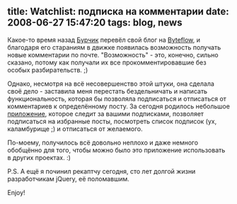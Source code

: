title: Watchlist: подписка на комментарии
date: 2008-06-27 15:47:20
tags: blog, news
----


Какое-то время назад [Бурчик][1] перевёл свой блог на [Byteflow][], и
благодаря его стараниям в движке появилась возможность получать новые
комментарии по почте. "Возможность" - это, конечно, сильно сказано, потому
как получали их все прокомментировавшие без особых разбирательств. ;)

Однако, несмотря на всё несовершенство этой штуки, она сделала своё дело -
заставила меня перестать бездельничать и написать функциональность, которая
бы позволяла подписаться и отписаться от комментариев к определённому
посту. За сегодня родилось небольшое [приложение][2], которое следит за
вашими подписками, позволяет подписаться на избранные посты, посмотреть
список подписок (ух, каламбурище ;) и отписаться от желаемого.

По-моему, получилось всё довольно неплохо и даже немного обобщённо для того,
чтобы можно было это приложение использовать в других проектах. :)

P.S. А ещё я починил рекаптчу сегодня, сто лет долгой жизни разработчикам
jQuery, её поломавшим.

Enjoy!


[1]: http://buriy.com/
[Byteflow]: http://byteflow.su/ "Хе-хе, как можно не знать этой ссылки? ;)"
[2]: http://hg.piranha.org.ua/byteflow/file/tip/apps/watchlist/
